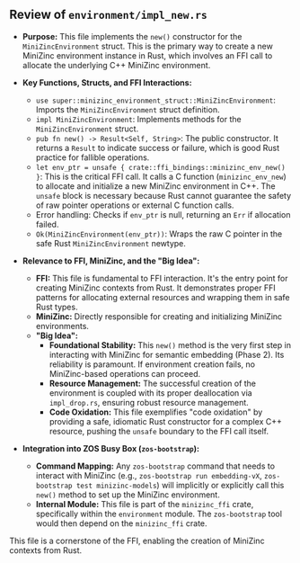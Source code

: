 ## Review of `environment/impl_new.rs`

*   **Purpose:** This file implements the `new()` constructor for the `MiniZincEnvironment` struct. This is the primary way to create a new MiniZinc environment instance in Rust, which involves an FFI call to allocate the underlying C++ MiniZinc environment.
*   **Key Functions, Structs, and FFI Interactions:**
    *   `use super::minizinc_environment_struct::MiniZincEnvironment`: Imports the `MiniZincEnvironment` struct definition.
    *   `impl MiniZincEnvironment`: Implements methods for the `MiniZincEnvironment` struct.
    *   `pub fn new() -> Result<Self, String>`: The public constructor. It returns a `Result` to indicate success or failure, which is good Rust practice for fallible operations.
    *   `let env_ptr = unsafe { crate::ffi_bindings::minizinc_env_new() }`: This is the critical FFI call. It calls a C function (`minizinc_env_new`) to allocate and initialize a new MiniZinc environment in C++. The `unsafe` block is necessary because Rust cannot guarantee the safety of raw pointer operations or external C function calls.
    *   Error handling: Checks if `env_ptr` is null, returning an `Err` if allocation failed.
    *   `Ok(MiniZincEnvironment(env_ptr))`: Wraps the raw C pointer in the safe Rust `MiniZincEnvironment` newtype.
*   **Relevance to FFI, MiniZinc, and the "Big Idea":**
    *   **FFI:** This file is fundamental to FFI interaction. It's the entry point for creating MiniZinc contexts from Rust. It demonstrates proper FFI patterns for allocating external resources and wrapping them in safe Rust types.
    *   **MiniZinc:** Directly responsible for creating and initializing MiniZinc environments.
    *   **"Big Idea":**
        *   **Foundational Stability:** This `new()` method is the very first step in interacting with MiniZinc for semantic embedding (Phase 2). Its reliability is paramount. If environment creation fails, no MiniZinc-based operations can proceed.
        *   **Resource Management:** The successful creation of the environment is coupled with its proper deallocation via `impl_drop.rs`, ensuring robust resource management.
        *   **Code Oxidation:** This file exemplifies "code oxidation" by providing a safe, idiomatic Rust constructor for a complex C++ resource, pushing the `unsafe` boundary to the FFI call itself.

*   **Integration into ZOS Busy Box (`zos-bootstrap`):**
    *   **Command Mapping:** Any `zos-bootstrap` command that needs to interact with MiniZinc (e.g., `zos-bootstrap run embedding-vX`, `zos-bootstrap test minizinc-models`) will implicitly or explicitly call this `new()` method to set up the MiniZinc environment.
    *   **Internal Module:** This file is part of the `minizinc_ffi` crate, specifically within the `environment` module. The `zos-bootstrap` tool would then depend on the `minizinc_ffi` crate.

This file is a cornerstone of the FFI, enabling the creation of MiniZinc contexts from Rust.

